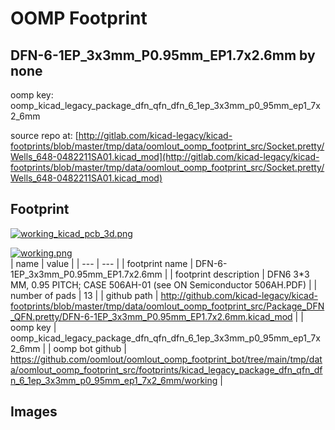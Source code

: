 # OOMP Footprint  
## DFN-6-1EP_3x3mm_P0.95mm_EP1.7x2.6mm  by none  
  
oomp key: oomp_kicad_legacy_package_dfn_qfn_dfn_6_1ep_3x3mm_p0_95mm_ep1_7x2_6mm  
  
source repo at: [http://gitlab.com/kicad-legacy/kicad-footprints/blob/master/tmp/data/oomlout_oomp_footprint_src/Socket.pretty/Wells_648-0482211SA01.kicad_mod](http://gitlab.com/kicad-legacy/kicad-footprints/blob/master/tmp/data/oomlout_oomp_footprint_src/Socket.pretty/Wells_648-0482211SA01.kicad_mod)  
## Footprint  
  
[![working_kicad_pcb_3d.png](working_kicad_pcb_3d_600.png)](working_kicad_pcb_3d.png)  
  
[![working.png](working_600.png)](working.png)  
| name | value | 
| --- | --- | 
| footprint name | DFN-6-1EP_3x3mm_P0.95mm_EP1.7x2.6mm | 
| footprint description | DFN6 3*3 MM, 0.95 PITCH; CASE 506AH-01 (see ON Semiconductor 506AH.PDF) | 
| number of pads | 13 | 
| github path | http://github.com/kicad-legacy/kicad-footprints/blob/master/tmp/data/oomlout_oomp_footprint_src/Package_DFN_QFN.pretty/DFN-6-1EP_3x3mm_P0.95mm_EP1.7x2.6mm.kicad_mod | 
| oomp key | oomp_kicad_legacy_package_dfn_qfn_dfn_6_1ep_3x3mm_p0_95mm_ep1_7x2_6mm | 
| oomp bot github | https://github.com/oomlout/oomlout_oomp_footprint_bot/tree/main/tmp/data/oomlout_oomp_footprint_src/footprints/kicad_legacy_package_dfn_qfn_dfn_6_1ep_3x3mm_p0_95mm_ep1_7x2_6mm/working | 
## Images  
